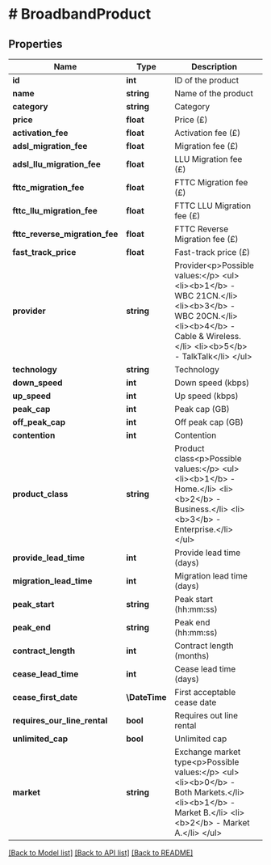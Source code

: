# # BroadbandProduct

## Properties

Name | Type | Description | Notes
------------ | ------------- | ------------- | -------------
**id** | **int** | ID of the product | [optional]
**name** | **string** | Name of the product | [optional]
**category** | **string** | Category | [optional]
**price** | **float** | Price (£) | [optional]
**activation_fee** | **float** | Activation fee (£) | [optional]
**adsl_migration_fee** | **float** | Migration fee (£) | [optional]
**adsl_llu_migration_fee** | **float** | LLU Migration fee (£) | [optional]
**fttc_migration_fee** | **float** | FTTC Migration fee (£) | [optional]
**fttc_llu_migration_fee** | **float** | FTTC LLU Migration fee (£) | [optional]
**fttc_reverse_migration_fee** | **float** | FTTC Reverse Migration fee (£) | [optional]
**fast_track_price** | **float** | Fast-track price (£) | [optional]
**provider** | **string** | Provider&lt;p&gt;Possible values:&lt;/p&gt;  &lt;ul&gt;  &lt;li&gt;&lt;b&gt;1&lt;/b&gt; - WBC 21CN.&lt;/li&gt;  &lt;li&gt;&lt;b&gt;3&lt;/b&gt; - WBC 20CN.&lt;/li&gt;  &lt;li&gt;&lt;b&gt;4&lt;/b&gt; - Cable &amp; Wireless.&lt;/li&gt;  &lt;li&gt;&lt;b&gt;5&lt;/b&gt; - TalkTalk&lt;/li&gt;  &lt;/ul&gt; | [optional]
**technology** | **string** | Technology | [optional]
**down_speed** | **int** | Down speed (kbps) | [optional]
**up_speed** | **int** | Up speed (kbps) | [optional]
**peak_cap** | **int** | Peak cap (GB) | [optional]
**off_peak_cap** | **int** | Off peak cap (GB) | [optional]
**contention** | **int** | Contention | [optional]
**product_class** | **string** | Product class&lt;p&gt;Possible values:&lt;/p&gt;  &lt;ul&gt;  &lt;li&gt;&lt;b&gt;1&lt;/b&gt; - Home.&lt;/li&gt;  &lt;li&gt;&lt;b&gt;2&lt;/b&gt; - Business.&lt;/li&gt;  &lt;li&gt;&lt;b&gt;3&lt;/b&gt; - Enterprise.&lt;/li&gt;  &lt;/ul&gt; | [optional]
**provide_lead_time** | **int** | Provide lead time (days) | [optional]
**migration_lead_time** | **int** | Migration lead time (days) | [optional]
**peak_start** | **string** | Peak start (hh:mm:ss) | [optional]
**peak_end** | **string** | Peak end (hh:mm:ss) | [optional]
**contract_length** | **int** | Contract length (months) | [optional]
**cease_lead_time** | **int** | Cease lead time (days) | [optional]
**cease_first_date** | **\DateTime** | First acceptable cease date | [optional]
**requires_our_line_rental** | **bool** | Requires out line rental | [optional]
**unlimited_cap** | **bool** | Unlimited cap | [optional]
**market** | **string** | Exchange market type&lt;p&gt;Possible values:&lt;/p&gt;  &lt;ul&gt;  &lt;li&gt;&lt;b&gt;0&lt;/b&gt; - Both Markets.&lt;/li&gt;  &lt;li&gt;&lt;b&gt;1&lt;/b&gt; - Market B.&lt;/li&gt;  &lt;li&gt;&lt;b&gt;2&lt;/b&gt; - Market A.&lt;/li&gt;  &lt;/ul&gt; | [optional]

[[Back to Model list]](../../README.md#models) [[Back to API list]](../../README.md#endpoints) [[Back to README]](../../README.md)
